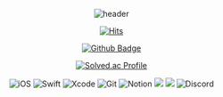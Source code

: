 <div align=center>

![header](https://capsule-render.vercel.app/api?type=waving&color=E54C36&text=🕊☁️🫧🍎&fontAlign=80)

[![Hits](https://hits.seeyoufarm.com/api/count/incr/badge.svg?url=https%3A%2F%2Fgithub.com%2FHeegeePark&count_bg=%2379C83D&title_bg=%23555555&icon=&icon_color=%23E7E7E7&title=hits&edge_flat=false)](https://hits.seeyoufarm.com)
 
[![Github Badge](https://img.shields.io/badge/-Blog-b4a7d6?style=for-the-badge&logo=github&logoColor=white&link=https://heegeepark.github.io//resume/)](https://heegeepark.github.io//resume/)

[![Solved.ac Profile](http://mazassumnida.wtf/api/v2/generate_badge?boj=hg6259)](https://solved.ac/hg6259/)

![iOS](https://img.shields.io/badge/iOS-000000.svg?&style=flat-square&logo=apple&logoColor=white)
![Swift](https://img.shields.io/badge/Swift-F05138.svg?&style=flat-square&logo=Swift&logoColor=white)
![Xcode](https://img.shields.io/badge/Xcode-147EFB.svg?&style=flat-square&logo=Xcode&logoColor=white)
![Git](https://img.shields.io/badge/Git-F05032.svg?&style=flat-square&logo=Git&logoColor=white)
![Notion](https://img.shields.io/badge/Notion-000000.svg?&style=flat-square&logo=Notion&logoColor=white)
<img src="https://img.shields.io/badge/Adobe XD-FF61F6?style=flat-square&logo=Adobe XD&logoColor=white">
<img src="https://img.shields.io/badge/Slack-4A154B?style=flat-square&logo=Slack&logoColor=white">
![Discord](https://img.shields.io/badge/Discord-5865F2.svg?&style=flat-square&logo=Discord&logoColor=white)

</div>
